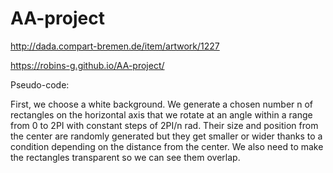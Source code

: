 # AA-project

http://dada.compart-bremen.de/item/artwork/1227

https://robins-g.github.io/AA-project/

Pseudo-code:

First, we choose a white background. We generate a chosen number n of rectangles on the horizontal axis that we rotate at an angle within a range from 0 to 2PI with constant steps of 2PI/n rad. Their size and position from the center are randomly generated but they get smaller or wider thanks to a condition depending on the distance from the center. We also need to make the rectangles transparent so we can see them overlap.
